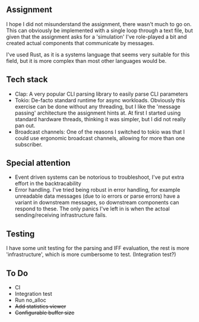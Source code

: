 ## Assignment
I hope I did not misunderstand the assignment, there wasn't much to go on. This can obviously be implemented with a single loop through a text file, but given that the assignment asks for a 'simulation' I've role-played a bit and created actual components that communicate by messages.

I've used Rust, as it is a systems language that seems very suitable for this field, but it is more complex than most other languages would be.

## Tech stack
- Clap: A very popular CLI parsing library to easily parse CLI parameters
- Tokio: De-facto standard runtime for async workloads. Obviously this exercise can be done without any threading, but I like the 'message passing' architecture the assignment hints at. At first I started using standard hardware threads, thinking it was simpler, but I did not really pan out.
- Broadcast channels: One of the reasons I switched to tokio was that I could use ergonomic broadcast channels, allowing for more than one subscriber.

## Special attention
- Event driven systems can be notorious to troubleshoot, I've put extra effort in the backtracability
- Error handling. I've tried being robust in error handling, for example unreadable data messages (due to io errors or parse errors) have a variant in downstream messages, so downstream components can respond to these. The only panics I've left in is when the actoal sending/receiving infrastructure fails.


## Testing
I have some unit testing for the parsing and IFF evaluation, the rest is more 'infrastructure', which is more cumbersome to test. (Integration test?)

## To Do
- CI
- Integration test
- Run no_alloc
- ~~Add statistics viewer~~
- ~~Configurable buffer size~~
